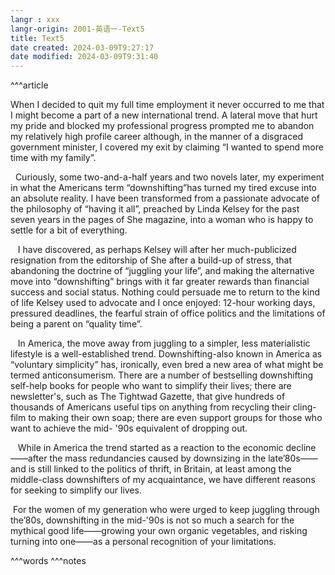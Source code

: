 ```yaml
---
langr : xxx
langr-origin: 2001-英语一-Text5
title: Text5
date created: 2024-03-09T9:27:17
date modified: 2024-03-09T9:31:40
---
```


^^^article

When I decided to quit my full time employment it never occurred to me that I might become a part of a new international trend. A lateral move that hurt my pride and blocked my professional progress prompted me to abandon my relatively high profile career although, in the manner of a disgraced government minister, I covered my exit by claiming “I wanted to spend more time with my family”.

  Curiously, some two-and-a-half years and two novels later, my experiment in what the Americans term “downshifting”has turned my tired excuse into an absolute reality. I have been transformed from a passionate advocate of the philosophy of “having it all”, preached by Linda Kelsey for the past seven years in the pages of She magazine, into a woman who is happy to settle for a bit of everything.

   I have discovered, as perhaps Kelsey will after her much-publicized resignation from the editorship of She after a build-up of stress, that abandoning the doctrine of “juggling your life”, and making the alternative move into “downshifting” brings with it far greater rewards than financial success and social status. Nothing could persuade me to return to the kind of life Kelsey used to advocate and I once enjoyed: 12-hour working days, pressured deadlines, the fearful strain of office politics and the limitations of being a parent on “quality time”.

   In America, the move away from juggling to a simpler, less materialistic lifestyle is a well-established trend. Downshifting-also known in America as “voluntary simplicity” has, ironically, even bred a new area of what might be termed anticonsumerism. There are a number of bestselling downshifting self-help books for people who want to simplify their lives; there are newsletter's, such as The Tightwad Gazette, that give hundreds of thousands of Americans useful tips on anything from recycling their cling-film to making their own soap; there are even support groups for those who want to achieve the mid- '90s equivalent of dropping out.

   While in America the trend started as a reaction to the economic decline——after the mass redundancies caused by downsizing in the late’80s——and is still linked to the politics of thrift, in Britain, at least among the middle-class downshifters of my acquaintance, we have different reasons for seeking to simplify our lives.

 For the women of my generation who were urged to keep juggling through the’80s, downshifting in the mid-'90s is not so much a search for the mythical good life——growing your own organic vegetables, and risking turning into one——as a personal recognition of your limitations.




^^^words
^^^notes

